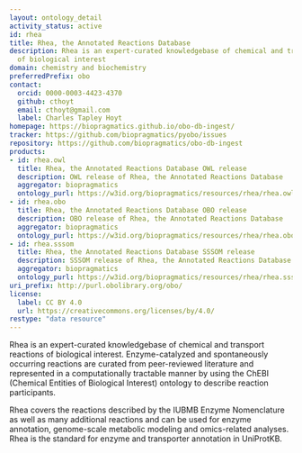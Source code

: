 ```yaml
---
layout: ontology_detail
activity_status: active
id: rhea
title: Rhea, the Annotated Reactions Database
description: Rhea is an expert-curated knowledgebase of chemical and transport reactions
  of biological interest
domain: chemistry and biochemistry
preferredPrefix: obo
contact:
  orcid: 0000-0003-4423-4370
  github: cthoyt
  email: cthoyt@gmail.com
  label: Charles Tapley Hoyt
homepage: https://biopragmatics.github.io/obo-db-ingest/
tracker: https://github.com/biopragmatics/pyobo/issues
repository: https://github.com/biopragmatics/obo-db-ingest
products:
- id: rhea.owl
  title: Rhea, the Annotated Reactions Database OWL release
  description: OWL release of Rhea, the Annotated Reactions Database
  aggregator: biopragmatics
  ontology_purl: https://w3id.org/biopragmatics/resources/rhea/rhea.owl
- id: rhea.obo
  title: Rhea, the Annotated Reactions Database OBO release
  description: OBO release of Rhea, the Annotated Reactions Database
  aggregator: biopragmatics
  ontology_purl: https://w3id.org/biopragmatics/resources/rhea/rhea.obo
- id: rhea.sssom
  title: Rhea, the Annotated Reactions Database SSSOM release
  description: SSSOM release of Rhea, the Annotated Reactions Database
  aggregator: biopragmatics
  ontology_purl: https://w3id.org/biopragmatics/resources/rhea/rhea.sssom
uri_prefix: http://purl.obolibrary.org/obo/
license:
  label: CC BY 4.0
  url: https://creativecommons.org/licenses/by/4.0/
restype: "data resource"
---
```


Rhea is an expert-curated knowledgebase of chemical and transport reactions of biological interest. Enzyme-catalyzed and spontaneously occurring reactions are curated from peer-reviewed literature and represented in a computationally tractable manner by using the ChEBI (Chemical Entities of Biological Interest) ontology to describe reaction participants.

Rhea covers the reactions described by the IUBMB Enzyme Nomenclature as well as many additional reactions and can be used for enzyme annotation, genome-scale metabolic modeling and omics-related analyses. Rhea is the standard for enzyme and transporter annotation in UniProtKB.
